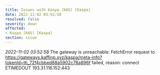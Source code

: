 ```yaml
---
title: Issues with Kaspa (KAS) [Kaspa]
date: 2022-11-02 03:52:58
resolved: false
severity: down
affected:
- Kaspa (KAS) [Kaspa]
section: issue
---
```


*2022-11-02 03:52:58* The gateway is unreachable: FetchError request to https://gateways.kaffinp.xyz/kaspa/meta-info?tokenId=tti_72f4cbbed88a5902c78a896f failed, reason: connect ETIMEDOUT 193.31.116.152:443